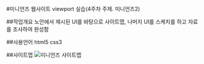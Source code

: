 #미니언즈 웹사이트
viewport 실습(4주차 주제. 미니언즈2)

##작업개요
노안에서 제시된 UI를 바탕으로 사이트맵, 나머지 UI를 스케치를 하고 자료를 조사하여 완성함

##사용언어
html5
css3

##사이트맵
![미니언즈 사이트맵](hhtps://picsum.photos/id/1000/600/400)
